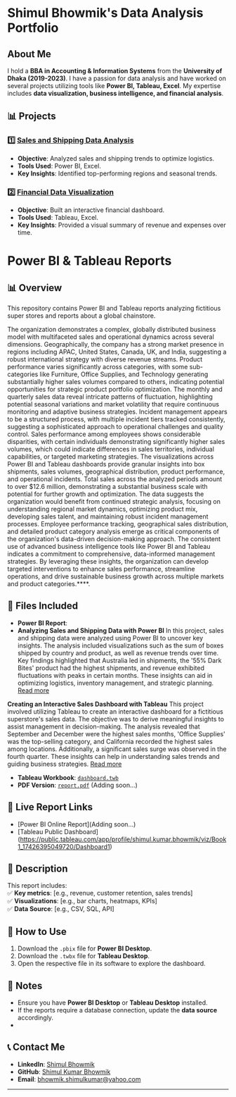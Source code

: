 # Shimul Bhowmik's Data Analysis Portfolio

## About Me
I hold a **BBA in Accounting & Information Systems** from the **University of Dhaka (2019-2023)**. I have a passion for data analysis and have worked on several projects utilizing tools like **Power BI, Tableau, Excel**. My expertise includes **data visualization, business intelligence, and financial analysis**.

## 📊 Projects

### 1️⃣ [Sales and Shipping Data Analysis](./Projects/Sales-Analysis)
   - **Objective**: Analyzed sales and shipping trends to optimize logistics.
   - **Tools Used**: Power BI, Excel.
   - **Key Insights**: Identified top-performing regions and seasonal trends.

### 2️⃣ [Financial Data Visualization](./Projects/Financial-Dashboard)
   - **Objective**: Built an interactive financial dashboard.
   - **Tools Used**: Tableau, Excel.
   - **Key Insights**: Provided a visual summary of revenue and expenses over time.

# Power BI & Tableau Reports  

## 📊 Overview  
This repository contains Power BI and Tableau reports analyzing fictitious super stores and reports about a global chainstore. 

The organization demonstrates a complex, globally distributed business model with multifaceted sales and operational dynamics across several dimensions. Geographically, the company has a strong market presence in regions including APAC, United States, Canada, UK, and India, suggesting a robust international strategy with diverse revenue streams. Product performance varies significantly across categories, with some sub-categories like Furniture, Office Supplies, and Technology generating substantially higher sales volumes compared to others, indicating potential opportunities for strategic product portfolio optimization.
The monthly and quarterly sales data reveal intricate patterns of fluctuation, highlighting potential seasonal variations and market volatility that require continuous monitoring and adaptive business strategies. Incident management appears to be a structured process, with multiple incident tiers tracked consistently, suggesting a sophisticated approach to operational challenges and quality control. Sales performance among employees shows considerable disparities, with certain individuals demonstrating significantly higher sales volumes, which could indicate differences in sales territories, individual capabilities, or targeted marketing strategies.
The visualizations across Power BI and Tableau dashboards provide granular insights into box shipments, sales volumes, geographical distribution, product performance, and operational incidents. Total sales across the analyzed periods amount to over $12.6 million, demonstrating a substantial business scale with potential for further growth and optimization. The data suggests the organization would benefit from continued strategic analysis, focusing on understanding regional market dynamics, optimizing product mix, developing sales talent, and maintaining robust incident management processes.
Employee performance tracking, geographical sales distribution, and detailed product category analysis emerge as critical components of the organization's data-driven decision-making approach. The consistent use of advanced business intelligence tools like Power BI and Tableau indicates a commitment to comprehensive, data-informed management strategies. By leveraging these insights, the organization can develop targeted interventions to enhance sales performance, streamline operations, and drive sustainable business growth across multiple markets and product categories.****.  


## 📁 Files Included  
- **Power BI Report**:
- **Analyzing Sales and Shipping Data with Power BI**
In this project, sales and shipping data were analyzed using Power BI to uncover key insights. The analysis included visualizations such as the sum of boxes shipped by country and product, as well as revenue trends over time. Key findings highlighted that Australia led in shipments, the '55% Dark Bites' product had the highest shipments, and revenue exhibited fluctuations with peaks in certain months. These insights can aid in optimizing logistics, inventory management, and strategic planning. [Read more](https://medium.com/@bhowmik.shimulkumar/power-bi-project-summary-analyzing-sales-and-shipping-data-2280f8fde13c)

**Creating an Interactive Sales Dashboard with Tableau**
This project involved utilizing Tableau to create an interactive dashboard for a fictitious superstore's sales data. The objective was to derive meaningful insights to assist management in decision-making. The analysis revealed that September and December were the highest sales months, 'Office Supplies' was the top-selling category, and California recorded the highest sales among locations. Additionally, a significant sales surge was observed in the fourth quarter. These insights can help in understanding sales trends and guiding business strategies. [Read more](https://medium.com/@bhowmik.shimulkumar/i-am-someone-who-loves-to-work-with-data-d3326ed98944)

- **Tableau Workbook**: [`dashboard.twb`](./Dashboard1.twb)  
- **PDF Version**: [`report.pdf`](./report.pdf) (Adding soon...)  

## 🔗 Live Report Links  
- [Power BI Online Report](Adding soon...)  
- [Tableau Public Dashboard] (https://public.tableau.com/app/profile/shimul.kumar.bhowmik/viz/Book1_17426395049720/Dashboard1)

## 📖 Description  
This report includes:  
✅ **Key metrics**: [e.g., revenue, customer retention, sales trends]  
✅ **Visualizations**: [e.g., bar charts, heatmaps, KPIs]  
✅ **Data Source**: [e.g., CSV, SQL, API]  

## 🚀 How to Use  
1. Download the `.pbix` file for **Power BI Desktop**.  
2. Download the `.twbx` file for **Tableau Desktop**.  
3. Open the respective file in its software to explore the dashboard.  

## 📝 Notes  
- Ensure you have **Power BI Desktop** or **Tableau Desktop** installed.  
- If the reports require a database connection, update the **data source** accordingly.
- 
## 📞 Contact Me
- **LinkedIn**: [Shimul Bhowmik](https://www.linkedin.com/in/shimul-bhowmik/)
- **GitHub**: [Shimul Kumar Bhowmik](https://github.com/ShiKu-Bmk)
- **Email**: bhowmik.shimulkumar@yahoo.com
---
